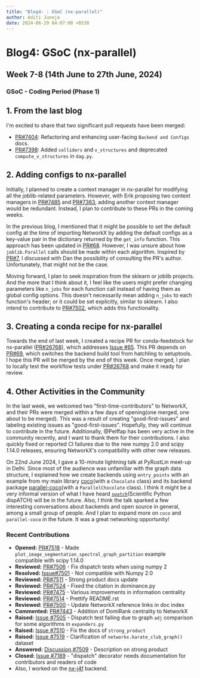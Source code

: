 ```yaml
---
title: "Blog4: : GSoC (nx-parallel)"
author: Aditi Juneja
date: 2024-06-29 04:07:00 +0530
---
```


# Blog4: GSoC (nx-parallel)

## Week 7-8 (14th June to 27th June, 2024)

### GSoC - Coding Period (Phase 1)

## 1. From the last blog

I'm excited to share that two significant pull requests have been merged:
- [PR#7404](https://github.com/networkx/networkx/pull/7404): Refactoring and enhancing user-facing `Backend and Configs` docs.
- [PR#7398](https://github.com/networkx/networkx/pull/7398): Added `colliders` and `v_structures` and deprecated `compute_v_structures` in `dag.py`.

## 2. Adding configs to nx-parallel

Initially, I planned to create a context manager in nx-parallel for modifying all the joblib-related parameters. However, with Erik proposing two context managers in [PR#7485](https://github.com/networkx/networkx/pull/7485) and [PR#7363](https://github.com/networkx/networkx/pull/7363), adding another context manager would be redundant. Instead, I plan to contribute to these PRs in the coming weeks.

In the previous blog, I mentioned that it might be possible to set the default config at the time of importing NetworkX by adding the default configs as a key-value pair in the dictionary returned by the `get_info` function. This approach has been updated in [PR#68](https://github.com/networkx/nx-parallel/pull/68). However, I was unsure about how `joblib.Parallel` calls should be made within each algorithm. Inspired by [PR#7](https://github.com/networkx/nx-parallel/pull/7), I discussed with Dan the possibility of consulting the PR's author. Unfortunately, that might not be the case.

Moving forward, I plan to seek inspiration from the sklearn or joblib projects. And the more that I think about it, I feel like the users might prefer changing parameters like `n_jobs` for each function call instead of having them as global config options. This doesn't necessarily mean adding `n_jobs` to each function's header; or it could be set explicitly, similar to sklearn. I also intend to contribute to [PR#7502](https://github.com/networkx/networkx/pull/7502), which adds this functionality.

## 3. Creating a conda recipe for nx-parallel

Towards the end of last week, I created a recipe PR for conda-feedstock for nx-parallel ([PR#26768](https://github.com/conda-forge/staged-recipes/pull/26768)), which addresses [Issue #65](https://github.com/networkx/nx-parallel/issues/65). This PR depends on [PR#69](https://github.com/networkx/nx-parallel/pull/69), which switches the backend build tool from hatchling to setuptools. I hope this PR will be merged by the end of this week. Once merged, I plan to locally test the workflow tests under [PR#26768](https://github.com/conda-forge/staged-recipes/pull/26768) and make it ready for review.

## 4. Other Activities in the Community

In the last week, we welcomed two "first-time-contributors" to NetworkX, and their PRs were merged within a few days of opening(one merged, one about to be merged). This was a  result of creating "good-first-issues" and labeling existing issues as "good-first-issues". Hopefully, they will continue to contribute in the future. Additionally, @Peiffap has been very active in the community recently, and I want to thank them for their contributions. I also quickly fixed or reported CI failures due to the new numpy 2.0 and scipy 1.14.0 releases, ensuring NetworkX's compatibility with other new releases.

On 22nd June 2024, I gave a 10-minute lightning talk at PyRustLin meet-up in Delhi. Since most of the audience was unfamiliar with the graph data structure, I explained how we create backends using `entry_points` with an example from my main library [coco](https://github.com/Schefflera-Arboricola/coco)(with a `Chocolate` class) and its backend package [parallel-coco](https://github.com/Schefflera-Arboricola/parallel-coco)(with a `ParallelChocolate` class). I think it might be a very informal version of what I have heard [`spatch`](https://github.com/scientific-python/spatch)(Scientific Python dispATCH) will be in the future. Also, I think the talk sparked a few interesting conversations about backends and open source in general, among a small group of people. And I plan to expand more on `coco` and `parallel-coco` in the future. It was a great networking opportunity!

### Recent Contributions

- **Opened:** [PR#7518](https://github.com/networkx/networkx/pull/7518) - Made `plot_image_segmentation_spectral_graph_partition` example compatible with scipy 1.14.0
- **Reviewed:** [PR#7506](https://github.com/networkx/networkx/pull/7506) - Fix dispatch tests when using numpy 2
- **Resolved:** [Issue#7501](https://github.com/networkx/networkx/issues/7501) - Not compatible with Numpy 2.0
- **Reviewed:** [PR#7511](https://github.com/networkx/networkx/pull/7511) - Strong product docs update
- **Reviewed:** [PR#7524](https://github.com/networkx/networkx/pull/7524) - Fixed the citation in dominance.py
- **Reviewed:** [PR#7475](https://github.com/networkx/networkx/pull/7475) - Various improvements in information centrality
- **Reviewed:** [PR#7514](https://github.com/networkx/networkx/pull/7514) - Prettify README.rst
- **Reviewed:** [PR#7500](https://github.com/networkx/networkx/pull/7500) - Update NetworkX reference links in doc index
- **Commented:** [PR#7443](https://github.com/networkx/networkx/pull/7443) - Addition of DomiRank centrality to NetworkX
- **Raised:** [Issue #7505](https://github.com/networkx/networkx/issues/7505) - Dispatch test failing due to graph `adj` comparison for some algorithms in `expanders.py`
- **Raised:** [Issue #7510](https://github.com/networkx/networkx/issues/7510) - Fix the docs of `strong_product`
- **Raised:** [Issue #7519](https://github.com/networkx/networkx/issues/7519) - Clarification of `networkx.karate_club_graph()` dataset
- **Answered:** [Discussion #7509](https://github.com/networkx/networkx/discussions/7509) - Description on strong product
- **Closed:** [Issue #7189](https://github.com/networkx/networkx/issues/7189) - "dispatch" decorator needs documentation for contributors and readers of code
- Also, I worked on the [nx-j4f](https://github.com/Schefflera-Arboricola/nx-j4f) backend.

